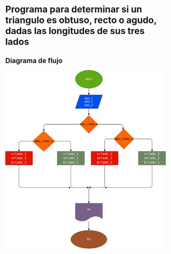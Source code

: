 # Programa para determinar si un triangulo es obtuso, recto o agudo, dadas las longitudes de sus tres lados

## Diagrama de flujo

![Diagrama de flujo](diagrama.png "Diagrama de flujo")